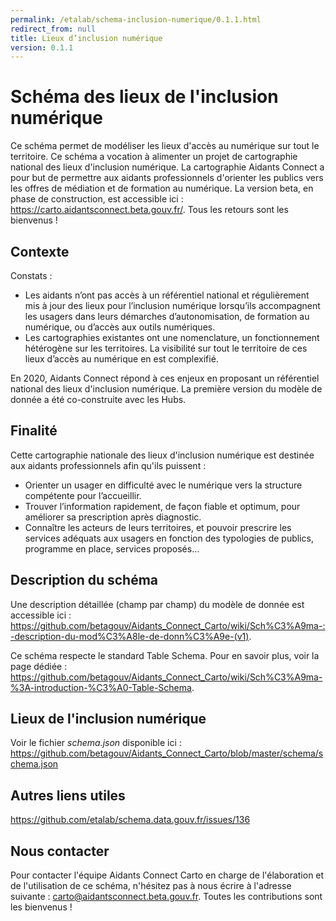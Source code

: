 ```yaml
---
permalink: /etalab/schema-inclusion-numerique/0.1.1.html
redirect_from: null
title: Lieux d’inclusion numérique
version: 0.1.1
---
```


# Schéma des lieux de l'inclusion numérique

Ce schéma permet de modéliser les lieux d'accès au numérique sur tout le territoire. Ce schéma a vocation à alimenter un projet de cartographie national des lieux d'inclusion numérique. La cartographie Aidants Connect a pour but de permettre aux aidants professionnels d'orienter les publics vers les offres de médiation et de formation au numérique. La version beta, en phase de construction, est accessible ici : https://carto.aidantsconnect.beta.gouv.fr/. Tous les retours sont les bienvenus ! 

## Contexte 

Constats :
- Les aidants n’ont pas accès à un référentiel national et régulièrement mis à jour des lieux pour l’inclusion numérique lorsqu’ils accompagnent les usagers dans leurs démarches d’autonomisation, de formation au numérique, ou d’accès aux outils numériques.
- Les cartographies existantes ont une nomenclature, un fonctionnement hétérogène sur les territoires. La visibilité sur tout le territoire de ces lieux d’accès au numérique en est complexifié. 

En 2020, Aidants Connect répond à ces enjeux en proposant un référentiel national des lieux d'inclusion numérique. La première version du modèle de donnée a été co-construite avec les Hubs. 

## Finalité 

Cette cartographie nationale des lieux d'inclusion numérique est destinée aux aidants professionnels afin qu'ils puissent : 
- Orienter un usager en difficulté avec le numérique vers la structure compétente pour l’accueillir.
- Trouver l’information rapidement, de façon fiable et optimum, pour améliorer sa prescription après diagnostic.
- Connaître les acteurs de leurs territoires, et pouvoir prescrire les services adéquats aux usagers en fonction des typologies de publics, programme en place, services proposés…

## Description du schéma

Une description détaillée (champ par champ) du modèle de donnée est accessible ici : https://github.com/betagouv/Aidants_Connect_Carto/wiki/Sch%C3%A9ma-:-description-du-mod%C3%A8le-de-donn%C3%A9e-(v1). 

Ce schéma respecte le standard Table Schema. Pour en savoir plus, voir la page dédiée : https://github.com/betagouv/Aidants_Connect_Carto/wiki/Sch%C3%A9ma-%3A-introduction-%C3%A0-Table-Schema.

## Lieux de l'inclusion numérique

Voir le fichier *schema.json* disponible ici : https://github.com/betagouv/Aidants_Connect_Carto/blob/master/schema/schema.json

## Autres liens utiles

https://github.com/etalab/schema.data.gouv.fr/issues/136

## Nous contacter 

Pour contacter l'équipe Aidants Connect Carto en charge de l'élaboration et de l'utilisation de ce schéma, n'hésitez pas à nous écrire à l'adresse suivante : carto@aidantsconnect.beta.gouv.fr. Toutes les contributions sont les bienvenus !